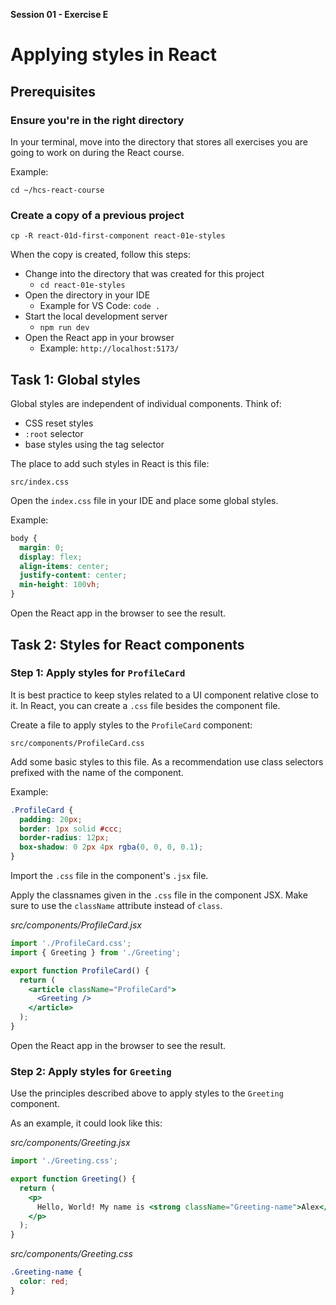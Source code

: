 **Session 01 - Exercise E**

# Applying styles in React

## Prerequisites 

### Ensure you're in the right directory

In your terminal, move into the directory that stores all exercises you are going to work on during the React course.

Example:

```
cd ~/hcs-react-course
```

### Create a copy of a previous project

```
cp -R react-01d-first-component react-01e-styles
```

When the copy is created, follow this steps:

- Change into the directory that was created for this project
    - `cd react-01e-styles`
- Open the directory in your IDE
    - Example for VS Code: `code .`
- Start the local development server
    - `npm run dev`
- Open the React app in your browser
    - Example: `http://localhost:5173/`

## Task 1: Global styles

Global styles are independent of individual components. Think of:

- CSS reset styles
- `:root` selector
- base styles using the tag selector

The place to add such styles in React is this file:

```
src/index.css
```

Open the `index.css` file in your IDE and place some global styles.

Example:

```css
body {
  margin: 0;
  display: flex;
  align-items: center;
  justify-content: center;
  min-height: 100vh;
}
```

Open the React app in the browser to see the result.

## Task 2: Styles for React components

### Step 1: Apply styles for `ProfileCard`

It is best practice to keep styles related to a UI component relative close to it. In React, you can create a `.css` file besides the component file.

Create a file to apply styles to the `ProfileCard` component:

```
src/components/ProfileCard.css
```

Add some basic styles to this file. As a recommendation use class selectors prefixed with the name of the component.

Example:

```css
.ProfileCard {
  padding: 20px;
  border: 1px solid #ccc;
  border-radius: 12px;
  box-shadow: 0 2px 4px rgba(0, 0, 0, 0.1);
}
```

Import the `.css` file in the component's `.jsx` file.

Apply the classnames given in the `.css` file in the component JSX. Make sure to use the `className` attribute instead of `class`.

*src/components/ProfileCard.jsx* 

```jsx
import './ProfileCard.css';
import { Greeting } from './Greeting';

export function ProfileCard() {
  return (
    <article className="ProfileCard">
      <Greeting />
    </article>
  );
}
```

Open the React app in the browser to see the result.

### Step 2: Apply styles for `Greeting`

Use the principles described above to apply styles to the `Greeting` component.

As an example, it could look like this:

*src/components/Greeting.jsx*

```jsx
import './Greeting.css';

export function Greeting() {
  return (
    <p>
      Hello, World! My name is <strong className="Greeting-name">Alex</strong>.
    </p>
  );
}
```

*src/components/Greeting.css*

```css
.Greeting-name {
  color: red;
}
```

